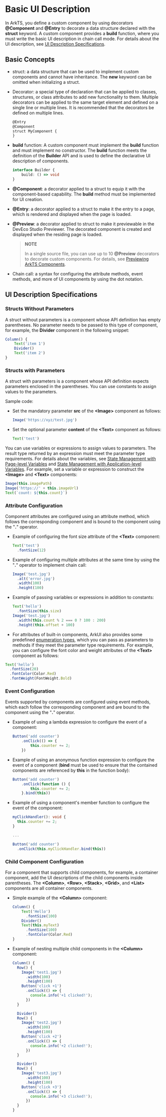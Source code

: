 # Basic UI Description

In ArkTS, you define a custom component by using decorators **@Component** and **@Entry** to decorate a data structure declared with the **struct** keyword. A custom component provides a **build** function, where you must write the basic UI description in chain call mode. For details about the UI description, see [UI Description Specifications](#ui-description-specifications).

## Basic Concepts

- struct: a data structure that can be used to implement custom components and cannot have inheritance. The **new** keyword can be omitted when initializing a struct.

- Decorator: a special type of declaration that can be applied to classes, structures, or class attributes to add new functionality to them. Multiple decorators can be applied to the same target element and defined on a single line or multiple lines. It is recommended that the decorators be defined on multiple lines.

  ```ts
  @Entry
  @Component
  struct MyComponent {
  }
  ```

- **build** function: A custom component must implement the **build** function and must implement no constructor. The **build** function meets the definition of the **Builder** API and is used to define the declarative UI description of components.

  ```ts
  interface Builder {
      build: () => void
  }
  ```

- **@Component**: a decorator applied to a struct to equip it with the component-based capability. The **build** method must be implemented for UI creation.

- **@Entry**: a decorator applied to a struct to make it the entry to a page, which is rendered and displayed when the page is loaded.

- **@Preview**: a decorator applied to struct to make it previewable in the DevEco Studio Previewer. The decorated component is created and displayed when the residing page is loaded.

  > **NOTE**
  >
  > In a single source file, you can use up to 10 **@Preview** decorators to decorate custom components. For details, see [Previewing ArkTS Components](https://developer.harmonyos.com/en/docs/documentation/doc-guides/ohos-previewing-app-service-0000001218760596#section146052489820).

- Chain call: a syntax for configuring the attribute methods, event methods, and more of UI components by using the dot notation.

## UI Description Specifications

### Structs Without Parameters

A struct without parameters is a component whose API definition has empty parentheses. No parameter needs to be passed to this type of component, for example, the **Divider** component in the following snippet:

```ts
Column() {
    Text('item 1')
    Divider()
    Text('item 2')
}
```

### Structs with Parameters

A struct with parameters is a component whose API definition expects parameters enclosed in the parentheses. You can use constants to assign values to the parameters.

Sample code:

- Set the mandatory parameter **src** of the **\<Image>** component as follows:

  ```ts
  Image('https://xyz/test.jpg')
  ```

- Set the optional parameter **content** of the **\<Text>** component as follows:

  ```ts
  Text('test')
  ```

You can use variables or expressions to assign values to parameters. The result type returned by an expression must meet the parameter type requirements. For details about the variables, see [State Management with Page-level Variables](arkts-state-mgmt-page-level.md) and [State Management with Application-level Variables](arkts-state-mgmt-application-level.md). For example, set a variable or expression to construct the **\<Image>** and **\<Text>** components:

```ts
Image(this.imagePath)
Image('https://' + this.imageUrl)
Text(`count: ${this.count}`)
```

### Attribute Configuration

Component attributes are configured using an attribute method, which follows the corresponding component and is bound to the component using the "**.**" operator.

- Example of configuring the font size attribute of the **\<Text>** component:

  ```ts
  Text('test')
    .fontSize(12)
  ```

- Example of configuring multiple attributes at the same time by using the "**.**" operator to implement chain call:

  ```ts
  Image('test.jpg')
    .alt('error.jpg')    
    .width(100)    
    .height(100)
  ```

- Example of passing variables or expressions in addition to constants:

  ```ts
  Text('hello')
    .fontSize(this.size)
  Image('test.jpg')
    .width(this.count % 2 === 0 ? 100 : 200)    
    .height(this.offset + 100)
  ```

-  For attributes of built-in components, ArkUI also provides some predefined [enumeration types](../reference/arkui-ts/ts-appendix-enums.md), which you can pass as parameters to methods if they meet the parameter type requirements. For example, you can configure the font color and weight attributes of the **\<Text>** component as follows:

  ```ts
  Text('hello')
    .fontSize(20)
    .fontColor(Color.Red)
    .fontWeight(FontWeight.Bold)
  ```

### Event Configuration

Events supported by components are configured using event methods, which each follow the corresponding component and are bound to the component using the "**.**" operator.

- Example of using a lambda expression to configure the event of a component:

  ```ts
  Button('add counter')
      .onClick(() => {
          this.counter += 2;
      })
  ```

- Example of using an anonymous function expression to configure the event of a component (**bind** must be used to ensure that the contained components are referenced by **this** in the function body):

  ```ts
  Button('add counter')
      .onClick(function () {
          this.counter += 2;
      }.bind(this))
  ```

- Example of using a component's member function to configure the event of the component:

  ```ts
  myClickHandler(): void {
    this.counter += 2;
  }
  
  ...
  
  Button('add counter')
    .onClick(this.myClickHandler.bind(this))
  ```

### Child Component Configuration

For a component that supports child components, for example, a container component, add the UI descriptions of the child components inside parentheses. The **\<Column>**, **\<Row>**, **\<Stack>**, **\<Grid>**, and **\<List>** components are all container components.

- Simple example of the **\<Column>** component:

  ```ts
  Column() {
      Text('Hello')
        .fontSize(100)
      Divider()
      Text(this.myText)
        .fontSize(100)
        .fontColor(Color.Red)
  }
  ```

- Example of nesting multiple child components in the **\<Column>** component:

  ```ts
  Column() {
    Row() {
      Image('test1.jpg')
        .width(100)
        .height(100)
      Button('click +1')
        .onClick(() => {
          console.info('+1 clicked!');
        })
    }
  
    Divider()
    Row() {
      Image('test2.jpg')
        .width(100)
        .height(100)
      Button('click +2')
        .onClick(() => {
          console.info('+2 clicked!');
        })
    }
  
    Divider()
    Row() {
      Image('test3.jpg')
        .width(100)
        .height(100)
      Button('click +3')
        .onClick(() => {
          console.info('+3 clicked!');
        })
    }
  }
  ```
